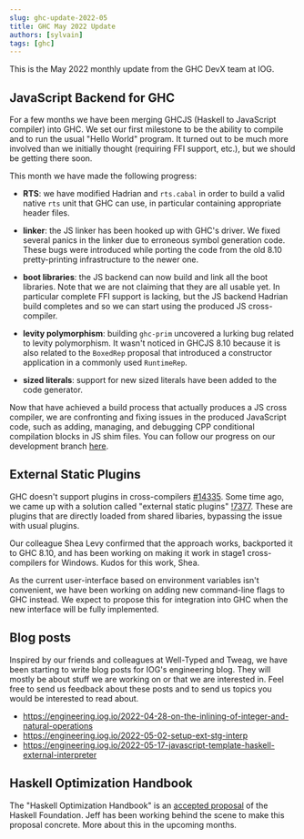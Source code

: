 ```yaml
---
slug: ghc-update-2022-05
title: GHC May 2022 Update
authors: [sylvain]
tags: [ghc]
---
```



This is the May 2022 monthly update from the GHC DevX team at IOG.

## JavaScript Backend for GHC

For a few months we have been merging GHCJS (Haskell to JavaScript compiler) into GHC.
We set our first milestone to be the ability to compile and to run the usual "Hello World" program.
It turned out to be much more involved than we initially thought (requiring FFI support, etc.), but we should be getting there soon.

This month we have made the following progress:

- **RTS**: we have modified Hadrian and ``rts.cabal`` in order to build a valid
  native ``rts`` unit that GHC can use, in particular containing appropriate
  header files.

- **linker**: the JS linker has been hooked up with GHC's driver.
  We fixed several panics in the linker due to erroneous symbol generation code.
  These bugs were introduced while porting the code from the old 8.10 pretty-printing infrastructure to the newer one.

- **boot libraries**: the JS backend can now build and link all the boot libraries.
Note that we are not claiming that they are all usable yet. In particular complete FFI support is lacking, but the JS backend Hadrian build completes and so we can start using the produced JS cross-compiler.

- **levity polymorphism**: building ``ghc-prim`` uncovered a lurking bug related to
  levity polymorphism. It wasn't noticed in GHCJS 8.10 because it is also
  related to the ``BoxedRep`` proposal that introduced a constructor application
  in a commonly used ``RuntimeRep``.

- **sized literals**: support for new sized literals have been added to the code
  generator.

Now that have achieved a build process that actually produces a JS cross compiler, we are confronting and fixing issues in the produced JavaScript code, such as adding, managing, and debugging CPP conditional compilation blocks in JS shim files. You can follow our progress on our development branch [here](https://gitlab.haskell.org/ghc/ghc/-/tree/wip/js-staging).

## External Static Plugins

GHC doesn't support plugins in cross-compilers [#14335](https://gitlab.haskell.org/ghc/ghc/-/issues/14335).
Some time ago, we came up with a solution called "external static plugins" [!7377](https://gitlab.haskell.org/ghc/ghc/-/merge_requests/7377).
These are plugins that are directly loaded from shared libaries, bypassing the issue with usual plugins.

Our colleague Shea Levy confirmed that the approach works, backported it to GHC 8.10, and has been working on making it work in stage1 cross-compilers for Windows.
Kudos for this work, Shea.

As the current user-interface based on environment variables isn't convenient, we have been working on adding new command-line flags to GHC instead.
We expect to propose this for integration into GHC when the new interface will be fully implemented.

## Blog posts

Inspired by our friends and colleagues at Well-Typed and Tweag, we have been starting to write blog posts for IOG's engineering blog.
They will mostly be about stuff we are working on or that we are interested in.
Feel free to send us feedback about these posts and to send us topics you would be interested to read about.

- https://engineering.iog.io/2022-04-28-on-the-inlining-of-integer-and-natural-operations
- https://engineering.iog.io/2022-05-02-setup-ext-stg-interp
- https://engineering.iog.io/2022-05-17-javascript-template-haskell-external-interpreter

## Haskell Optimization Handbook

The "Haskell Optimization Handbook" is an [accepted proposal](https://github.com/haskellfoundation/tech-proposals/blob/main/proposals/accepted/026-haskell-optimization-handbook.md) of the Haskell Foundation.
Jeff has been working behind the scene to make this proposal concrete.
More about this in the upcoming months.
